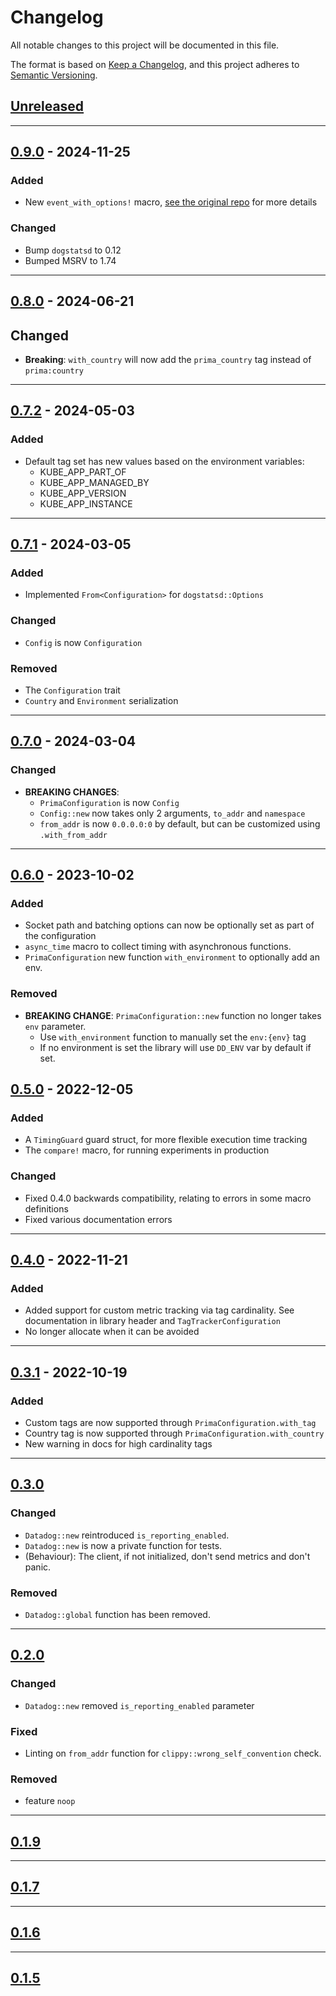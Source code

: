 # Changelog

All notable changes to this project will be documented in this file.

The format is based on [Keep a Changelog](https://keepachangelog.com/en/1.0.0/),
and this project adheres to [Semantic Versioning](https://semver.org/spec/v2.0.0.html).

## [Unreleased]

---

## [0.9.0] - 2024-11-25

### Added

- New `event_with_options!` macro, [see the original repo](https://github.com/mcasper/dogstatsd-rs) for more details

### Changed

- Bump `dogstatsd` to 0.12
- Bumped MSRV to 1.74

---

## [0.8.0] - 2024-06-21

## Changed

- **Breaking**: `with_country` will now add the `prima_country` tag instead of `prima:country`

---

## [0.7.2] - 2024-05-03

### Added

- Default tag set has new values based on the environment variables:
  * KUBE_APP_PART_OF
  * KUBE_APP_MANAGED_BY
  * KUBE_APP_VERSION
  * KUBE_APP_INSTANCE

---


## [0.7.1] - 2024-03-05

### Added

- Implemented `From<Configuration>` for `dogstatsd::Options`

### Changed

- `Config` is now `Configuration`

### Removed

- The `Configuration` trait
- `Country` and `Environment` serialization

---

## [0.7.0] - 2024-03-04

### Changed

- **BREAKING CHANGES**:
  - `PrimaConfiguration` is now `Config`
  - `Config::new` now takes only 2 arguments, `to_addr` and `namespace`
  - `from_addr` is now `0.0.0.0:0` by default, but can be customized using `.with_from_addr`

---

## [0.6.0] - 2023-10-02

### Added

- Socket path and batching options can now be optionally set as part of the configuration
- `async_time` macro to collect timing with asynchronous functions.
- `PrimaConfiguration` new function `with_environment` to optionally add an env.

### Removed

- **BREAKING CHANGE**: `PrimaConfiguration::new` function no longer takes `env` parameter.
  - Use `with_environment` function to manually set the `env:{env}` tag
  - If no environment is set the library will use `DD_ENV` var by default if set.

## [0.5.0] - 2022-12-05

### Added

- A `TimingGuard` guard struct, for more flexible execution time tracking
- The `compare!` macro, for running experiments in production

### Changed

- Fixed 0.4.0 backwards compatibility, relating to errors in some macro definitions
- Fixed various documentation errors

---

## [0.4.0] - 2022-11-21

### Added

- Added support for custom metric tracking via tag cardinality. See documentation in library header and `TagTrackerConfiguration`
- No longer allocate when it can be avoided

---

## [0.3.1] - 2022-10-19

### Added

- Custom tags are now supported through `PrimaConfiguration.with_tag`
- Country tag is now supported through `PrimaConfiguration.with_country`
- New warning in docs for high cardinality tags

---

## [0.3.0]

### Changed

- `Datadog::new` reintroduced `is_reporting_enabled`.
- `Datadog::new` is now a private function for tests.
- (Behaviour): The client, if not initialized, don't send metrics and don't panic.

### Removed

- `Datadog::global` function has been removed.

---

## [0.2.0]

### Changed

- `Datadog::new` removed `is_reporting_enabled` parameter

### Fixed

- Linting on `from_addr` function for `clippy::wrong_self_convention` check.

### Removed

- feature `noop`

---

## [0.1.9]

---

## [0.1.7]

---

## [0.1.6]

---

## [0.1.5]




[Unreleased]: https://github.com/primait/prima_datadog.rs/compare/0.9.0...HEAD
[0.9.0]: https://github.com/primait/prima_datadog.rs/compare/0.8.0...0.9.0
[0.8.0]: https://github.com/primait/prima_datadog.rs/compare/0.7.2...0.8.0
[0.7.2]: https://github.com/primait/prima_datadog.rs/compare/0.7.1...0.7.2
[0.7.1]: https://github.com/primait/prima_datadog.rs/compare/0.7.0...0.7.1
[0.7.0]: https://github.com/primait/prima_datadog.rs/compare/0.7.0...0.7.0
[0.6.0]: https://github.com/primait/prima_datadog.rs/compare/0.5.0...0.6.0
[0.5.0]: https://github.com/primait/prima_datadog.rs/compare/0.4.0...0.5.0
[0.4.0]: https://github.com/primait/prima_datadog.rs/compare/0.3.1...0.4.0
[0.3.1]: https://github.com/primait/prima_datadog.rs/compare/0.3.0...0.3.1
[0.3.0]: https://github.com/primait/prima_datadog.rs/compare/0.2.0...0.3.0
[0.2.0]: https://github.com/primait/prima_datadog.rs/compare/0.1.9...0.2.0
[0.1.9]: https://github.com/primait/prima_datadog.rs/compare/0.1.7...0.1.9
[0.1.7]: https://github.com/primait/prima_datadog.rs/compare/0.1.6...0.1.7
[0.1.6]: https://github.com/primait/prima_datadog.rs/compare/0.1.5...0.1.6
[0.1.5]: https://github.com/primait/prima_datadog.rs/releases/tag/0.1.5
